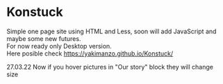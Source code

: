 # Konstuck
Simple one page site using HTML and Less, soon will add JavaScript and maybe some new futures.<br>
For now ready only Desktop version.<br>
Here posible check https://yakimanzo.github.io/Konstuck/<br>

27.03.22 Now if you hover pictures in "Our story" block they will change size
